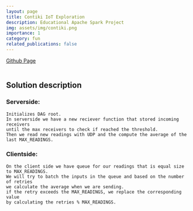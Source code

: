 ```yaml
---
layout: page
title: Contiki IoT Exploration
description: Educational Apache Spark Project
img: assets/img/contiki.png
importance: 1
category: fun
related_publications: false
---
```


<a href="https://github.com/mehmetemreakbulut/contiki-iot-exploration">Github Page</a>
<br><br>

## Solution description

### Serverside:
    Initializes DAG root.
    In serverside we have a new reciever function that stored incoming receivers
    until the max receivers to check if reached the threshold.
    Then we read new readings with UDP and the compute the average of the last MAX_READINGS.

### Clientside:
    On the client side we have queue for our readings that is equal size to MAX_READINGS.
    We will try to batch the inputs in the queue and based on the number of retries
    we calculate the average when we are sending.
    if the retry exceeds the MAX_READINGS, we replace the corresponding value
    by calculating the retries % MAX_READINGS.
